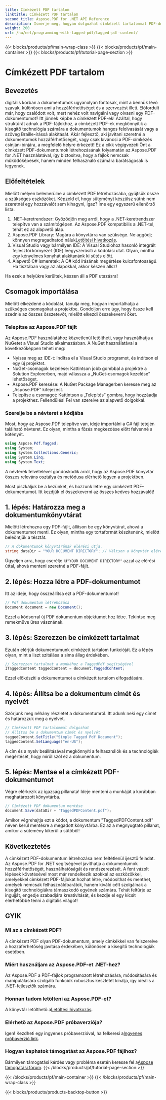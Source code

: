 ```yaml
---
title: Címkézett PDF tartalom
linktitle: Címkézett PDF tartalom
second_title: Aspose.PDF for .NET API Reference
description: Ismerje meg, hogyan dolgozhat címkézett tartalommal PDF-dokumentumban az Aspose.PDF for .NET segítségével. Útmutató a címkék használatához lépésről lépésre.
weight: 200
url: /hu/net/programming-with-tagged-pdf/tagged-pdf-content/
---
```


{{< blocks/products/pf/main-wrap-class >}}
{{< blocks/products/pf/main-container >}}
{{< blocks/products/pf/tutorial-page-section >}}

# Címkézett PDF tartalom

## Bevezetés

digitális korban a dokumentumok ugyanolyan fontosak, mint a bennük lévő szavak, különösen ami a hozzáférhetőséget és a szervezést illeti. Előfordult már, hogy csalódott volt, mert nehéz volt navigálni vagy olvasni egy PDF-dokumentumot? Itt jönnek képbe a címkézett PDF-ek! Azáltal, hogy struktúrát adnak a PDF-fájlokhoz, a címkézett PDF-ek megkönnyítik a kisegítő technológia számára a dokumentumok hangos felolvasását vagy a szöveg Braille-írássá alakítását. Akár fejlesztő, aki javítani szeretné a dokumentumok hozzáférhetőségét, vagy csak kíváncsi a PDF-címkézés csínján-bínjára, a megfelelő helyre érkezett! Ez a cikk végigvezeti Önt a címkézett PDF-dokumentumok létrehozásának folyamatán az Aspose.PDF for .NET használatával, így biztosítva, hogy a fájlok nemcsak működőképesek, hanem minden felhasználó számára barátságosak is legyenek.

## Előfeltételek

Mielőtt mélyen belemerülne a címkézett PDF létrehozásába, gyűjtsük össze a szükséges eszközöket. Képzeld el, hogy süteményt készülsz sütni: nem szeretnél egy hozzávalót sem kihagyni, igaz? Íme egy egyszerű ellenőrző lista.

1. .NET-keretrendszer: Győződjön meg arról, hogy a .NET-keretrendszer telepítve van a számítógépen. Az Aspose.PDF kompatibilis a .NET-tel, tehát ez az alapvető alap.
2.  Aspose.PDF Library: Magára a könyvtárra van szüksége. Ne aggódj; könnyen megragadhatod náluk[Letöltési hivatkozás](https://releases.aspose.com/pdf/net/).
3. Visual Studio vagy bármilyen IDE: A Visual Studiohoz hasonló integrált fejlesztői környezet (IDE) leegyszerűsíti a kódolási utat. Olyan, mintha egy kényelmes konyhát alakítanánk ki sütés előtt.
4. Alapvető C# ismeretek: A C# kód írásának megértése kulcsfontosságú. Ha tisztában vagy az alapokkal, akkor készen állsz!

Ha ezek a helyükre kerültek, készen áll a PDF utazásra!

## Csomagok importálása

Mielőtt elkezdené a kódolást, tanulja meg, hogyan importálhatja a szükséges csomagokat a projektbe. Gondoljon erre úgy, hogy össze kell szednie az összes összetevőt, mielőtt elkezdi összekeverni őket.

### Telepítse az Aspose.PDF fájlt

Az Aspose.PDF használatához közvetlenül letöltheti, vagy használhatja a NuGetet a Visual Studio alkalmazásban. A NuGet használatával a következőképpen teheti meg:

- Nyissa meg az IDE-t: Indítsa el a Visual Studio programot, és indítson el egy új projektet.
- NuGet-csomagok kezelése: Kattintson jobb gombbal a projektre a Solution Explorerben, majd válassza a „NuGet-csomagok kezelése” lehetőséget.
- Aspose.PDF keresése: A NuGet Package Managerben keresse meg az „Aspose.PDF” kifejezést.
- Telepítse a csomagot: Kattintson a „Telepítés” gombra, hogy hozzáadja a projekthez. Fellendülés! Fel van szerelve az alapvető dolgokkal.

### Szerelje be a névteret a kódjába

Most, hogy az Aspose.PDF telepítve van, ideje importálni a C# fájl tetején található névteret. Ez olyan, mintha a főzés megkezdése előtt felvenné a kötényét.

```csharp
using Aspose.Pdf.Tagged;
using System;
using System.Collections.Generic;
using System.Linq;
using System.Text;
```

A névterek felvételével gondoskodik arról, hogy az Aspose.PDF könyvtár összes releváns osztálya és metódusa elérhető legyen a projektben.

Most piszkáljuk be a kezünket, és hozzunk létre egy címkézett PDF-dokumentumot. Itt kezdjük el összekeverni az összes kedves hozzávalót!

## 1. lépés: Határozza meg a dokumentumkönyvtárat

Mielőtt létrehozna egy PDF-fájlt, állítson be egy könyvtárat, ahová a dokumentumot menti. Ez olyan, mintha egy tortaformát készítenénk, mielőtt beleöntjük a tésztát.

```csharp
// A dokumentumok könyvtárának elérési útja.
string dataDir = "YOUR DOCUMENT DIRECTORY"; // Váltson a könyvtár elérési útjára
```

 Ügyeljen arra, hogy cserélje ki`"YOUR DOCUMENT DIRECTORY"` azzal az elérési úttal, ahová menteni szeretné a PDF-fájlt. 

## 2. lépés: Hozza létre a PDF-dokumentumot

Itt az ideje, hogy összeállítsa ezt a PDF-dokumentumot! 

```csharp
// Pdf dokumentum létrehozása
Document document = new Document();
```

Ezzel a kódsorral új PDF dokumentum objektumot hoz létre. Tekintse meg remekműve üres vásznának.

## 3. lépés: Szerezzen be címkézett tartalmat

Ezután elérjük dokumentumunk címkézett tartalom funkcióját. Ez a lépés olyan, mint a liszt szitálása a sima állag érdekében.

```csharp
// Szerezzen tartalmat a munkához a TaggedPdf segítségével
ITaggedContent taggedContent = document.TaggedContent;
```

Ezzel előkészíti a dokumentumot a címkézett tartalom elfogadására.

## 4. lépés: Állítsa be a dokumentum címét és nyelvét

Szórjunk meg néhány részletet a dokumentumról. Itt adunk neki egy címet és határozzuk meg a nyelvet. 

```csharp
// Címkézett PDF tartalommal dolgozhat
// Állítsa be a dokumentum címét és nyelvét
taggedContent.SetTitle("Simple Tagged Pdf Document");
taggedContent.SetLanguage("en-US");
```

A cím és a nyelv beállításával megkönnyíti a felhasználók és a technológiák megértését, hogy miről szól ez a dokumentum.

## 5. lépés: Mentse el a címkézett PDF-dokumentumot

Végre elérkezik az igazság pillanata! Ideje menteni a munkáját a korábban meghatározott könyvtárba.

```csharp
// Címkézett PDF dokumentum mentése
document.Save(dataDir + "TaggedPDFContent.pdf");
```

Amikor végrehajtja ezt a kódot, a dokumentum "TaggedPDFContent.pdf" néven kerül mentésre a megadott könyvtárba. Ez az a megnyugtató pillanat, amikor a sütemény kikerül a sütőből!

## Következtetés

A címkézett PDF-dokumentum létrehozása nem feltétlenül ijesztő feladat. Az Aspose.PDF for .NET segítségével javíthatja a dokumentumok hozzáférhetőségét, használhatóságát és rendszerezését. A fent vázolt lépések követésével most már rendelkezik azokkal az eszközökkel, amelyekkel címkézett PDF-fájlokat hozhat létre, módosíthat és menthet, amelyek nemcsak felhasználóbarátok, hanem kiváló célt szolgálnak a kisegítő technológiákra támaszkodó egyének számára. Tehát feltűrje az ingujját, engedje szabadjára kreativitását, és kezdje el egy kicsit elérhetőbbé tenni a digitális világot!

## GYIK

### Mi az a címkézett PDF?
A címkézett PDF olyan PDF-dokumentum, amely címkékkel van felszerelve a hozzáférhetőség javítása érdekében, különösen a kisegítő technológiák esetében.

### Miért használjam az Aspose.PDF-et .NET-hez?
Az Aspose.PDF a PDF-fájlok programozott létrehozására, módosítására és manipulálására szolgáló funkciók robusztus készletét kínálja, így ideális a .NET-fejlesztők számára.

### Honnan tudom letölteni az Aspose.PDF-et?
 A könyvtár letölthető a[Letöltési hivatkozás](https://releases.aspose.com/pdf/net/).

### Elérhető az Aspose.PDF próbaverziója?
 Igen! Kezdheti egy ingyenes próbaverzióval, ha felkeresi a[Ingyenes próbaverzió link](https://releases.aspose.com/).

### Hogyan kaphatok támogatást az Aspose.PDF fájlhoz?
 Bármilyen támogatási kérdés vagy probléma esetén keresse fel a[Aspose támogatási fórum](https://forum.aspose.com/c/pdf/10).
{{< /blocks/products/pf/tutorial-page-section >}}

{{< /blocks/products/pf/main-container >}}
{{< /blocks/products/pf/main-wrap-class >}}

{{< blocks/products/products-backtop-button >}}
